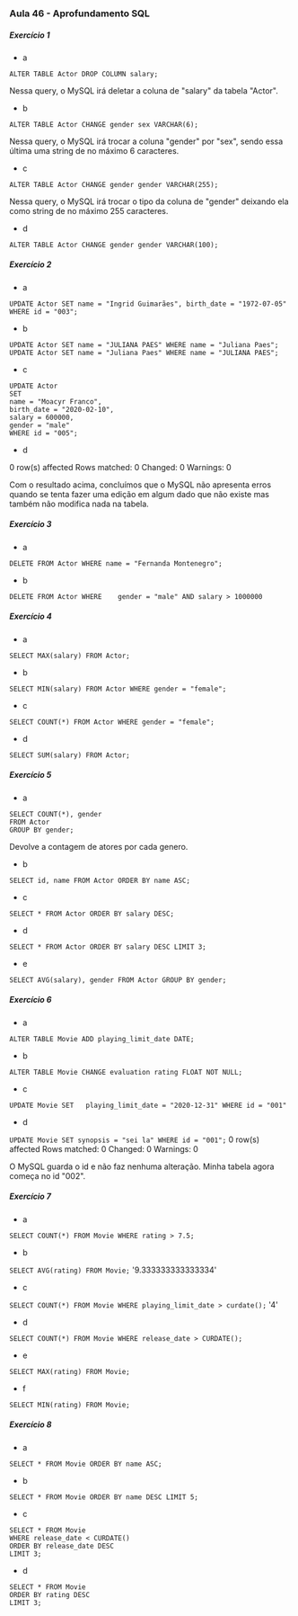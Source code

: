 ### Aula 46 - Aprofundamento SQL


##### Exercício 1

* a

`ALTER TABLE Actor DROP COLUMN salary;`

Nessa query, o MySQL irá deletar a coluna de "salary" da tabela "Actor".

* b

`ALTER TABLE Actor CHANGE gender sex VARCHAR(6);`

Nessa query, o MySQL irá trocar a coluna "gender" por "sex", sendo essa última uma string de no máximo 6 caracteres.

* c

`ALTER TABLE Actor CHANGE gender gender VARCHAR(255);`

Nessa query, o MySQL irá trocar o tipo da coluna de "gender" deixando ela como string de no máximo 255 caracteres.

* d

`ALTER TABLE Actor CHANGE gender gender VARCHAR(100);`


##### Exercício 2

* a

`UPDATE Actor SET name = "Ingrid Guimarães", birth_date = "1972-07-05" WHERE id = "003";`

* b

`UPDATE Actor SET name = "JULIANA PAES" WHERE name = "Juliana Paes";`
`UPDATE Actor SET name = "Juliana Paes" WHERE name = "JULIANA PAES";`

* c

```
UPDATE Actor
SET 
name = "Moacyr Franco",
birth_date = "2020-02-10",
salary = 600000,
gender = "male"
WHERE id = "005";
```

* d

0 row(s) affected Rows matched: 0  Changed: 0  Warnings: 0

Com o resultado acima, concluímos que o MySQL não apresenta erros quando se tenta fazer uma edição em algum dado que não existe mas também não modifica nada na tabela.


##### Exercício 3

* a

`DELETE FROM Actor WHERE name = "Fernanda Montenegro";`

* b

`DELETE FROM Actor WHERE	gender = "male" AND	salary > 1000000`


##### Exercício 4

* a

`SELECT MAX(salary) FROM Actor;`

* b

`SELECT MIN(salary) FROM Actor WHERE gender = "female";`

* c

`SELECT COUNT(*) FROM Actor WHERE gender = "female";`

* d

`SELECT SUM(salary) FROM Actor;`


##### Exercício 5

* a

```
SELECT COUNT(*), gender
FROM Actor
GROUP BY gender;
```

Devolve a contagem de atores por cada genero.

* b

`SELECT id, name FROM Actor ORDER BY name ASC;`

* c

`SELECT * FROM Actor ORDER BY salary DESC;`

* d

`SELECT * FROM Actor ORDER BY salary DESC LIMIT 3;`

* e

`SELECT AVG(salary), gender FROM Actor GROUP BY gender;`


##### Exercício 6

* a

`ALTER TABLE Movie ADD playing_limit_date DATE;`

* b

`ALTER TABLE Movie CHANGE evaluation rating FLOAT NOT NULL;`

* c

`UPDATE Movie SET	playing_limit_date = "2020-12-31" WHERE id = "001"`

* d

`UPDATE Movie SET synopsis = "sei la" WHERE id = "001";`
0 row(s) affected Rows matched: 0  Changed: 0  Warnings: 0

O MySQL guarda o id e não faz nenhuma alteração. Minha tabela agora começa no id "002".


##### Exercício 7

* a

`SELECT COUNT(*) FROM Movie WHERE rating > 7.5;`

* b

`SELECT AVG(rating) FROM Movie;`
'9.333333333333334'

* c

`SELECT COUNT(*) FROM Movie WHERE playing_limit_date > curdate();`
'4'

* d

`SELECT COUNT(*) FROM Movie WHERE release_date > CURDATE();`

* e

`SELECT MAX(rating) FROM Movie;`

* f

`SELECT MIN(rating) FROM Movie;`


##### Exercício 8

* a

`SELECT * FROM Movie ORDER BY name ASC;`

* b

`SELECT * FROM Movie ORDER BY name DESC LIMIT 5;`

* c

```
SELECT * FROM Movie 
WHERE release_date < CURDATE() 
ORDER BY release_date DESC 
LIMIT 3;
```

* d

```
SELECT * FROM Movie 
ORDER BY rating DESC 
LIMIT 3;
```